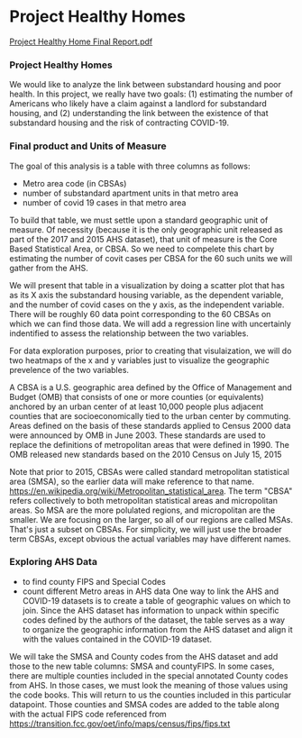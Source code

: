 # Project Healthy Homes
[Project Healthy Home Final Report.pdf](https://github.com/yecatstevir/Project_Healthy_Homes/files/8190183/Project.Healthy.Home.Final.Report.pdf)

### Project Healthy Homes
We would like to analyze the link between substandard housing and poor health. In this project, we really have two goals: (1) estimating the number of Americans who likely have a claim against a landlord for substandard housing, and (2) understanding the link between the existence of that substandard housing and the risk of contracting COVID-19.

### Final product and Units of Measure
The goal of this analysis is a table with three columns as follows:

- Metro area code (in CBSAs)
- number of substandard apartment units in that metro area
- number of covid 19 cases in that metro area

To build that table, we must settle upon a standard geographic unit of measure. Of necessity (because it is the only geographic unit released as part of the 2017 and 2015 AHS dataset), that unit of measure is the Core Based Statistical Area, or CBSA. So we need to compelete this chart by estimating the number of covit cases per CBSA for the 60 such units we will gather from the AHS.

We will present that table in a visualization by doing a scatter plot that has as its X axis the substandard housing variable, as the dependent variable, and the number of covid cases on the y axis, as the independent variable. There will be roughly 60 data point corresponding to the 60 CBSAs on which we can find those data. We will add a regression line with uncertainly indentified to assess the relationship between the two variables.

For data exploration purposes, prior to creating that visulaization, we will do two heatmaps of the x and y variables just to visualize the geographic prevelence of the two variables.

A CBSA is a U.S. geographic area defined by the Office of Management and Budget (OMB) that consists of one or more counties (or equivalents) anchored by an urban center of at least 10,000 people plus adjacent counties that are socioeconomically tied to the urban center by commuting. Areas defined on the basis of these standards applied to Census 2000 data were announced by OMB in June 2003. These standards are used to replace the definitions of metropolitan areas that were defined in 1990. The OMB released new standards based on the 2010 Census on July 15, 2015

Note that prior to 2015, CBSAs were called standard metropolitan statistical area (SMSA), so the earlier data will make reference to that name. https://en.wikipedia.org/wiki/Metropolitan_statistical_area. The term "CBSA" refers collectively to both metropolitan statistical areas and micropolitan areas. So MSA are the more polulated regions, and micropolitan are the smaller. We are focusing on the larger, so all of our regions are called MSAs. That's just a subset on CBSAs. For simplicity, we will just use the broader term CBSAs, except obvious the actual variables may have different names.

### Exploring AHS Data
- to find county FIPS and Special Codes
- count different Metro areas in AHS data
One way to link the AHS and COVID-19 datasets is to create a table of geographic values on which to join. Since the AHS dataset has information to unpack within specific codes defined by the authors of the dataset, the table serves as a way to organize the geographic information from the AHS dataset and align it with the values contained in the COVID-19 dataset.

We will take the SMSA and County codes from the AHS dataset and add those to the new table columns: SMSA and countyFIPS. In some cases, there are multiple counties included in the special annotated County codes from AHS. In those cases, we must look the meaning of those values using the code books. This will return to us the counties included in this particular datapoint. Those counties and SMSA codes are added to the table along with the actual FIPS code referenced from https://transition.fcc.gov/oet/info/maps/census/fips/fips.txt

